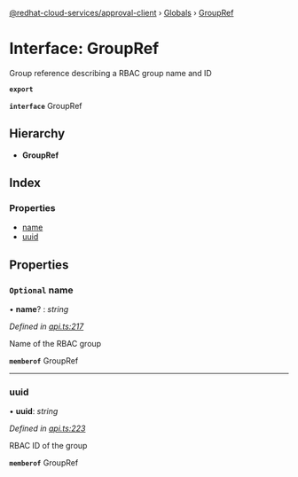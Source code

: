 [@redhat-cloud-services/approval-client](../README.md) › [Globals](../globals.md) › [GroupRef](groupref.md)

# Interface: GroupRef

Group reference describing a RBAC group name and ID

**`export`** 

**`interface`** GroupRef

## Hierarchy

* **GroupRef**

## Index

### Properties

* [name](groupref.md#optional-name)
* [uuid](groupref.md#uuid)

## Properties

### `Optional` name

• **name**? : *string*

*Defined in [api.ts:217](https://github.com/RedHatInsights/javascript-clients.gi/blob/master/packages/approval/api.ts#L217)*

Name of the RBAC group

**`memberof`** GroupRef

___

###  uuid

• **uuid**: *string*

*Defined in [api.ts:223](https://github.com/RedHatInsights/javascript-clients.gi/blob/master/packages/approval/api.ts#L223)*

RBAC ID of the group

**`memberof`** GroupRef
